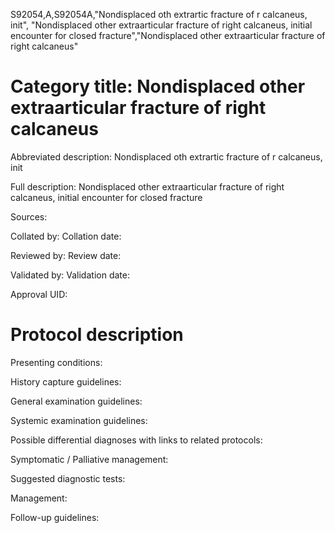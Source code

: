 S92054,A,S92054A,"Nondisplaced oth extrartic fracture of r calcaneus, init", "Nondisplaced other extraarticular fracture of right calcaneus, initial encounter for closed fracture","Nondisplaced other extraarticular fracture of right calcaneus"
# Category title: Nondisplaced other extraarticular fracture of right calcaneus

Abbreviated description: Nondisplaced oth extrartic fracture of r calcaneus, init

Full description: Nondisplaced other extraarticular fracture of right calcaneus, initial encounter for closed fracture

Sources:

Collated by:
Collation date:

Reviewed by:
Review date:

Validated by:
Validation date:

Approval UID:

# Protocol description

Presenting conditions:

History capture guidelines:

General examination guidelines:

Systemic examination guidelines:

Possible differential diagnoses with links to related protocols:

Symptomatic / Palliative management:

Suggested diagnostic tests:

Management:

Follow-up guidelines:
